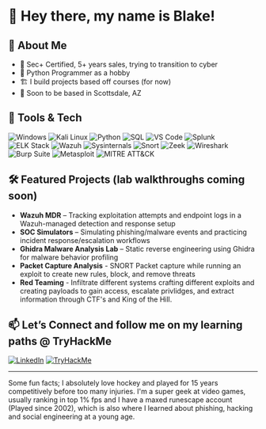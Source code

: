 # 👋 Hey there, my name is Blake!

## 🧠 About Me

- 🔐 Sec+ Certified, 5+ years sales, trying to transition to cyber
- 🐍 Python Programmer as a hobby  
- 🏗️ I build projects based off courses (for now)  
- 📍 Soon to be based in Scottsdale, AZ  

## 🔧 Tools & Tech

![Windows](https://img.shields.io/badge/Windows-0078D6?style=flat&logo=windows&logoColor=white)
![Kali Linux](https://img.shields.io/badge/Kali_Linux-557C94?style=flat&logo=kalilinux&logoColor=white)
![Python](https://img.shields.io/badge/Python-3670A0?style=flat&logo=python&logoColor=white)
![SQL](https://img.shields.io/badge/SQL-4479A1?style=flat&logo=postgresql&logoColor=white)
![VS Code](https://img.shields.io/badge/VS_Code-007ACC?style=flat&logo=visualstudiocode&logoColor=white)
![Splunk](https://img.shields.io/badge/Splunk-000000?style=flat&logo=splunk&logoColor=white)
![ELK Stack](https://img.shields.io/badge/ELK_Stack-005571?style=flat&logo=elasticsearch&logoColor=white)
![Wazuh](https://img.shields.io/badge/Wazuh-0052CC?style=flat)
![Sysinternals](https://img.shields.io/badge/Sysinternals-333366?style=flat)
![Snort](https://img.shields.io/badge/Snort-E54B4D?style=flat)
![Zeek](https://img.shields.io/badge/Zeek-000000?style=flat)
![Wireshark](https://img.shields.io/badge/Wireshark-1679A7?style=flat&logo=wireshark&logoColor=white)
![Burp Suite](https://img.shields.io/badge/Burp_Suite-FF6F00?style=flat&logo=burpsuite&logoColor=white)
![Metasploit](https://img.shields.io/badge/Metasploit-000000?style=flat&logo=metasploit&logoColor=white)
![MITRE ATT&CK](https://img.shields.io/badge/MITRE_ATT&CK-003366?style=flat)



## 🛠️ Featured Projects (lab walkthroughs coming soon)
  
- **Wazuh MDR** – Tracking exploitation attempts and endpoint logs in a Wazuh-managed detection and response setup  
- **SOC Simulators** – Simulating phishing/malware events and practicing incident response/escalation workflows
- **Ghidra Malware Analysis Lab** – Static reverse engineering using Ghidra for malware behavior profiling
- **Packet Capture Analysis** - SNORT Packet capture while running an exploit to create new rules, block, and remove threats
- **Red Teaming** - Infiltrate different systems crafting different exploits and creating payloads to gain access, escalate privlidges, and extract information through CTF's and King of the Hill.


## 📫 Let’s Connect and follow me on my learning paths @ TryHackMe

[![LinkedIn](https://img.shields.io/badge/LinkedIn-0077B5?style=flat&logo=linkedin&logoColor=white)](https://linkedin.com/in/blue-team-blake)
[![TryHackMe](https://img.shields.io/badge/TryHackMe-E6532E?style=flat&logo=tryhackme&logoColor=white)](https://tryhackme.com/p/blueteamblake)


---
Some fun facts; I absolutely love hockey and played for 15 years competitively before too many injuries. I'm a super geek at video games, usually ranking in top 1% fps and I have a maxed runescape account (Played since 2002), which is also where I learned about phishing, hacking and social engineering at a young age.    

